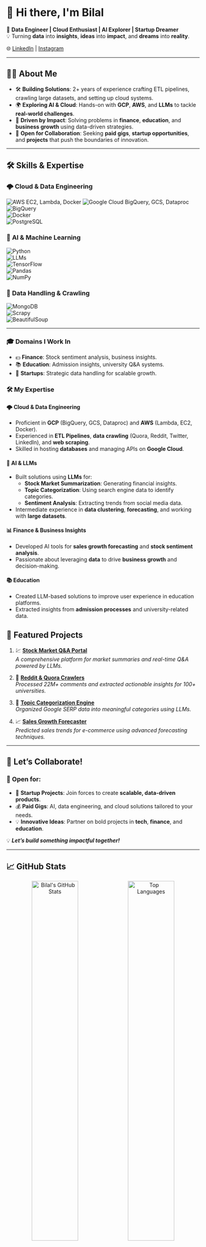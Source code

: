 # 👋 Hi there, I'm **Bilal**  

🎯 **Data Engineer | Cloud Enthusiast | AI Explorer | Startup Dreamer**  
💡 Turning **data** into **insights**, **ideas** into **impact**, and **dreams** into **reality**.  

🌐 [LinkedIn](https://www.linkedin.com/in/bilal-momin/) | [Instagram](https://www.instagram.com/bilal_momin_)

---

## 👨‍💻 **About Me**  
- 🛠️ **Building Solutions**: 2+ years of experience crafting ETL pipelines, crawling large datasets, and setting up cloud systems.  
- 🌍 **Exploring AI & Cloud**: Hands-on with **GCP**, **AWS**, and **LLMs** to tackle **real-world challenges**.  
- 💼 **Driven by Impact**: Solving problems in **finance**, **education**, and **business growth** using data-driven strategies.  
- 🤝 **Open for Collaboration**: Seeking **paid gigs**, **startup opportunities**, and **projects** that push the boundaries of innovation.  

---

## 🛠️ **Skills & Expertise**  

### 🌩️ **Cloud & Data Engineering**  
![AWS](https://img.shields.io/badge/AWS-%23FF9900.svg?style=flat-square&logo=amazon-aws&logoColor=white)  EC2, Lambda, Docker
![Google Cloud](https://img.shields.io/badge/Google_Cloud-%234285F4.svg?style=flat-square&logo=google-cloud&logoColor=white)  BigQuery, GCS, Dataproc
![BigQuery](https://img.shields.io/badge/BigQuery-%234285F4.svg?style=flat-square&logo=google-cloud&logoColor=white)  
![Docker](https://img.shields.io/badge/Docker-%230db7ed.svg?style=flat-square&logo=docker&logoColor=white)  
![PostgreSQL](https://img.shields.io/badge/PostgreSQL-%23336791.svg?style=flat-square&logo=postgresql&logoColor=white)  

### 🤖 **AI & Machine Learning**  
![Python](https://img.shields.io/badge/Python-%2314354C.svg?style=flat-square&logo=python&logoColor=white)  
![LLMs](https://img.shields.io/badge/LLMs-%234ea94b.svg?style=flat-square)  
![TensorFlow](https://img.shields.io/badge/TensorFlow-%23FF6F00.svg?style=flat-square&logo=tensorflow&logoColor=white)  
![Pandas](https://img.shields.io/badge/Pandas-%23150458.svg?style=flat-square&logo=pandas&logoColor=white)  
![NumPy](https://img.shields.io/badge/NumPy-%23013243.svg?style=flat-square&logo=numpy&logoColor=white)  

### 📂 **Data Handling & Crawling**  
![MongoDB](https://img.shields.io/badge/MongoDB-%234ea94b.svg?style=flat-square&logo=mongodb&logoColor=white)  
![Scrapy](https://img.shields.io/badge/Scrapy-%231A1A1A.svg?style=flat-square)  
![BeautifulSoup](https://img.shields.io/badge/BeautifulSoup-%23e47911.svg?style=flat-square)  

---
### 🎓 **Domains I Work In**  
- 💵 **Finance**: Stock sentiment analysis, business insights.  
- 📚 **Education**: Admission insights, university Q&A systems.  
- 🚀 **Startups**: Strategic data handling for scalable growth.

### 🛠️ My Expertise
#### 🌩️ **Cloud & Data Engineering**
- Proficient in **GCP** (BigQuery, GCS, Dataproc) and **AWS** (Lambda, EC2, Docker).  
- Experienced in **ETL Pipelines**, **data crawling** (Quora, Reddit, Twitter, LinkedIn), and **web scraping**.  
- Skilled in hosting **databases** and managing APIs on **Google Cloud**.  

#### 🤖 **AI & LLMs**
- Built solutions using **LLMs** for:
  - **Stock Market Summarization**: Generating financial insights.  
  - **Topic Categorization**: Using search engine data to identify categories.  
  - **Sentiment Analysis**: Extracting trends from social media data.  
- Intermediate experience in **data clustering**, **forecasting**, and working with **large datasets**.  

#### 📊 **Finance & Business Insights**
- Developed AI tools for **sales growth forecasting** and **stock sentiment analysis**.  
- Passionate about leveraging **data** to drive **business growth** and decision-making.

#### 📚 **Education**
- Created LLM-based solutions to improve user experience in education platforms.  
- Extracted insights from **admission processes** and university-related data. 

## 🌟 **Featured Projects**  

1. 💹 **[Stock Market Q&A Portal](#)**  
   _A comprehensive platform for market summaries and real-time Q&A powered by LLMs._  

2. 📝 **[Reddit & Quora Crawlers](#)**  
   _Processed 22M+ comments and extracted actionable insights for 100+ universities._  

3. 🎯 **[Topic Categorization Engine](#)**  
   _Organized Google SERP data into meaningful categories using LLMs._  

4. 📈 **[Sales Growth Forecaster](#)**  
   _Predicted sales trends for e-commerce using advanced forecasting techniques._  

---

## 🤝 **Let’s Collaborate!**  
### 💼 Open for:  
- 🌟 **Startup Projects**: Join forces to create **scalable, data-driven products**.  
- 💰 **Paid Gigs**: AI, data engineering, and cloud solutions tailored to your needs.  
- 💡 **Innovative Ideas**: Partner on bold projects in **tech**, **finance**, and **education**.  

💡 _**Let’s build something impactful together!**_  

---

## 📈 **GitHub Stats**  

<div align="center">
  <img src="https://github-readme-stats.vercel.app/api?username=bilalmomin&show_icons=true&theme=radical" alt="Bilal's GitHub Stats" width="49%"/>  
  <img src="https://github-readme-stats.vercel.app/api/top-langs/?username=bilalmomin&layout=compact&theme=radical" alt="Top Languages" width="49%"/>  
</div>  

---

## 📫 **Let’s Connect**  
- 💼 [LinkedIn]([#](https://www.linkedin.com/in/bilal-momin/))  
- 📧 [Email](mailto:bilalmomin39@gmail.com)    

---

> 💬 _"The best ideas are worthless without execution. Let’s turn vision into reality."_ 🚀
